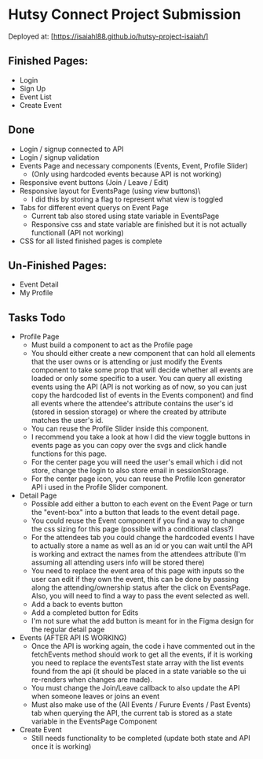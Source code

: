 # Hutsy Connect Project Submission
Deployed at: [https://isaiahl88.github.io/hutsy-project-isaiah/]

## Finished Pages: 
- Login
- Sign Up
- Event List
- Create Event

## Done
- Login / signup connected to API
- Login / signup validation
- Events Page and necessary components (Events, Event, Profile Slider)
  - (Only using hardcoded events because API is not working)
- Responsive event buttons (Join / Leave / Edit)
- Responsive layout for EventsPage (using view buttons)\
  - I did this by storing a flag to represent what view is toggled
- Tabs for different event querys on Event Page
  - Current tab also stored using state variable in EventsPage  
  - Responsive css and state variable are finished but it is not actually functionall (API not working)
- CSS for all listed finished pages is complete


## Un-Finished Pages:
- Event Detail
- My Profile

## Tasks Todo
- Profile Page
  - Must build a component to act as the Profile page
  - You should either create a new component that can hold all elements that the user owns or is attending or just modify the Events component
    to take some prop that will decide whether all events are loaded or only some specific to a user. You can query all existing events using the API (API is not working as of now, so
    you can just copy the hardcoded list of events in the Events component) and find all events where the attendee's attribute contains
    the user's id (stored in session storage) or where the created by attribute matches the user's id.
  - You can reuse the Profile Slider inside this component. 
  - I recommend you take a look at how I did the view toggle buttons in events page as you can copy over the svgs and click handle functions for this page.
  - For the center page you will need the user's email which i did not store, change the login to also store email in sessionStorage.
  - For the center page icon, you can reuse the Profile Icon generator API i used in the Profile Slider component.
- Detail Page
  - Possible add either a button to each event on the Event Page or turn the "event-box" into a button that leads to the
    event detail page.
  - You could reuse the Event component if you find a way to change the css sizing for this page (possible with a conditional class?)
  - For the attendees tab you could change the hardcoded events I have to actually store a name as well as an id or you
    can wait until the API is working and extract the names from the attendees attribute (I'm assuming all attending users
    info will be stored there)
  - You need to replace the event area of this page with inputs so the user can edit if they own the event, this can be done
    by passing along the attending/ownership status after the click on EventsPage. Also, you will need to find a way to pass the       event selected as well.
  - Add a back to events button
  - Add a completed button for Edits
  - I'm not sure what the add button is meant for in the Figma design for the regular detail page
- Events (AFTER API IS WORKING)
  - Once the API is working again, the code i have commented out in the fetchEvents method should work to get all the events, if it is working you need to replace the eventsTest state array with the list events found from the api (it should be placed in a state variable so the ui re-renders when changes are made).
  - You must change the Join/Leave callback to also update the API when someone leaves or joins an event
  - Must also make use of the (All Events / Furure Events / Past Events) tab when querying the API, the current tab is stored
    as a state variable in the EventsPage Component
 - Create Event
   - Still needs functionality to be completed (update both state and API once it is working)






